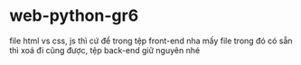 # web-python-gr6
file html vs css, js thì cứ để trong tệp front-end nha
mấy file trong đó có sẵn thì xoá đi cũng được, tệp back-end giữ nguyên nhé
